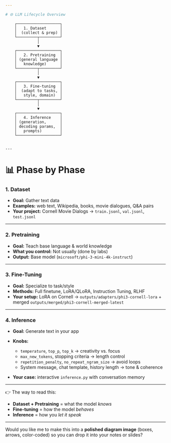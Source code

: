 ```yaml
---

# 🌐 LLM Lifecycle Overview

```
        ┌───────────────────┐
        │   1. Dataset      │
        │  (collect & prep) │
        └─────────┬─────────┘
                  │
                  ▼
        ┌───────────────────┐
        │   2. Pretraining  │
        │ (general language │
        │   knowledge)      │
        └─────────┬─────────┘
                  │
                  ▼
        ┌───────────────────┐
        │   3. Fine-tuning  │
        │  (adapt to tasks, │
        │   style, domain)  │
        └─────────┬─────────┘
                  │
                  ▼
        ┌───────────────────┐
        │   4. Inference    │
        │ (generation,      │
        │ decoding params,  │
        │   prompts)        │
        └───────────────────┘
```

---
```


# 📊 Phase by Phase

### **1. Dataset**

* **Goal:** Gather text data
* **Examples:** web text, Wikipedia, books, movie dialogues, Q\&A pairs
* **Your project:** Cornell Movie Dialogs → `train.jsonl`, `val.jsonl`, `test.jsonl`

---

### **2. Pretraining**

* **Goal:** Teach base language & world knowledge
* **What you control:** Not usually (done by labs)
* **Output:** Base model (`microsoft/phi-3-mini-4k-instruct`)

---

### **3. Fine-Tuning**

* **Goal:** Specialize to task/style
* **Methods:** Full finetune, LoRA/QLoRA, Instruction Tuning, RLHF
* **Your setup:** LoRA on Cornell → `outputs/adapters/phi3-cornell-lora` + merged `outputs/merged/phi3-cornell-merged-latest`

---

### **4. Inference**

* **Goal:** Generate text in your app
* **Knobs:**

  * `temperature`, `top_p`, `top_k` → creativity vs. focus
  * `max_new_tokens`, stopping criteria → length control
  * `repetition_penalty`, `no_repeat_ngram_size` → avoid loops
  * System message, chat template, history length → tone & coherence
* **Your case:** interactive `inference.py` with conversation memory

---

👉 The way to read this:

* **Dataset + Pretraining** = what the model *knows*
* **Fine-tuning** = how the model *behaves*
* **Inference** = how you *let it speak*

---

Would you like me to make this into a **polished diagram image** (boxes, arrows, color-coded) so you can drop it into your notes or slides?
